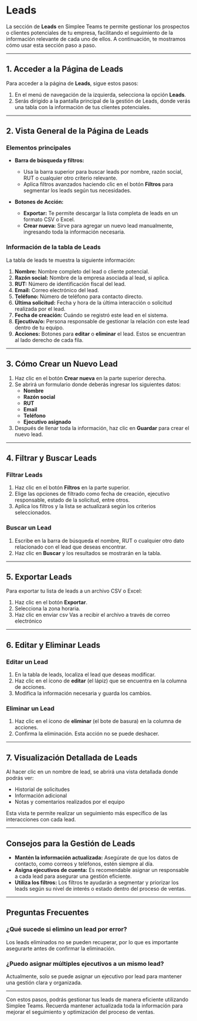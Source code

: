# Leads

La sección de **Leads** en Simplee Teams te permite gestionar los prospectos o clientes potenciales de tu empresa, facilitando el seguimiento de la información relevante de cada uno de ellos. A continuación, te mostramos cómo usar esta sección paso a paso.

---

## 1. **Acceder a la Página de Leads**

Para acceder a la página de **Leads**, sigue estos pasos:

1. En el menú de navegación de la izquierda, selecciona la opción **Leads**.
2. Serás dirigido a la pantalla principal de la gestión de Leads, donde verás una tabla con la información de tus clientes potenciales.

---

## 2. **Vista General de la Página de Leads**

### Elementos principales

- **Barra de búsqueda y filtros:**
  - Usa la barra superior para buscar leads por nombre, razón social, RUT o cualquier otro criterio relevante.
  - Aplica filtros avanzados haciendo clic en el botón **Filtros** para segmentar los leads según tus necesidades.

- **Botones de Acción:**
  - **Exportar:** Te permite descargar la lista completa de leads en un formato CSV o Excel.
  - **Crear nueva:** Sirve para agregar un nuevo lead manualmente, ingresando toda la información necesaria.

### Información de la tabla de Leads

La tabla de leads te muestra la siguiente información:

1. **Nombre:** Nombre completo del lead o cliente potencial.
2. **Razón social:** Nombre de la empresa asociada al lead, si aplica.
3. **RUT:** Número de identificación fiscal del lead.
4. **Email:** Correo electrónico del lead.
5. **Teléfono:** Número de teléfono para contacto directo.
6. **Última solicitud:** Fecha y hora de la última interacción o solicitud realizada por el lead.
7. **Fecha de creación:** Cuándo se registró este lead en el sistema.
8. **Ejecutiva/o:** Persona responsable de gestionar la relación con este lead dentro de tu equipo.
9. **Acciones:** Botones para **editar** o **eliminar** el lead. Estos se encuentran al lado derecho de cada fila.

---

## 3. **Cómo Crear un Nuevo Lead**

1. Haz clic en el botón **Crear nueva** en la parte superior derecha.
2. Se abrirá un formulario donde deberás ingresar los siguientes datos:
   - **Nombre**
   - **Razón social**
   - **RUT**
   - **Email**
   - **Teléfono**
   - **Ejecutivo asignado**
3. Después de llenar toda la información, haz clic en **Guardar** para crear el nuevo lead.

---

## 4. **Filtrar y Buscar Leads**

### Filtrar Leads

1. Haz clic en el botón **Filtros** en la parte superior.
2. Elige las opciones de filtrado como fecha de creación, ejecutivo responsable, estado de la solicitud, entre otros.
3. Aplica los filtros y la lista se actualizará según los criterios seleccionados.

### Buscar un Lead

1. Escribe en la barra de búsqueda el nombre, RUT o cualquier otro dato relacionado con el lead que deseas encontrar.
2. Haz clic en **Buscar** y los resultados se mostrarán en la tabla.

---

## 5. **Exportar Leads**

Para exportar tu lista de leads a un archivo CSV o Excel:

1. Haz clic en el botón **Exportar**.
2. Selecciona la zona horaria.
3. Haz clic en enviar csv
Vas a recibir el archivo a través de correo electrónico

---

## 6. **Editar y Eliminar Leads**

### Editar un Lead

1. En la tabla de leads, localiza el lead que deseas modificar.
2. Haz clic en el ícono de **editar** (el lápiz) que se encuentra en la columna de acciones.
3. Modifica la información necesaria y guarda los cambios.

### Eliminar un Lead

1. Haz clic en el ícono de **eliminar** (el bote de basura) en la columna de acciones.
2. Confirma la eliminación. Esta acción no se puede deshacer.

---

## 7. **Visualización Detallada de Leads**

Al hacer clic en un nombre de lead, se abrirá una vista detallada donde podrás ver:

- Historial de solicitudes
- Información adicional
- Notas y comentarios realizados por el equipo

Esta vista te permite realizar un seguimiento más específico de las interacciones con cada lead.

---

## Consejos para la Gestión de Leads

- **Mantén la información actualizada:** Asegúrate de que los datos de contacto, como correos y teléfonos, estén siempre al día.
- **Asigna ejecutivos de cuenta:** Es recomendable asignar un responsable a cada lead para asegurar una gestión eficiente.
- **Utiliza los filtros:** Los filtros te ayudarán a segmentar y priorizar los leads según su nivel de interés o estado dentro del proceso de ventas.

---

## Preguntas Frecuentes

### ¿Qué sucede si elimino un lead por error?

Los leads eliminados no se pueden recuperar, por lo que es importante asegurarte antes de confirmar la eliminación.

### ¿Puedo asignar múltiples ejecutivos a un mismo lead?

Actualmente, solo se puede asignar un ejecutivo por lead para mantener una gestión clara y organizada.

---

Con estos pasos, podrás gestionar tus leads de manera eficiente utilizando Simplee Teams. Recuerda mantener actualizada toda la información para mejorar el seguimiento y optimización del proceso de ventas.
